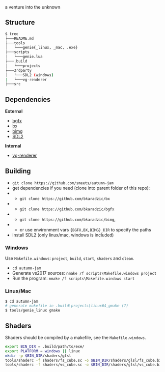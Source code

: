 a venture into the unknown

## Structure

```bash
$ tree
├───README.md
├───tools
│   └───genie{_linux, _mac, .exe}
├───scripts
│   └───genie.lua
├───.build
│   └───projects
├───3rdparty
│   └───SDL2 (windows)
|	└───vg-renderer
├───src
```

## Dependencies
**External**
 - [bgfx](https://github.com/bkaradzic/bgfx)
 - [bx](https://github.com/bkaradzic/bx)
 - [bimg](https://github.com/bkaradzic/bimg)
 - [SDL2](http://www.libsdl.org/download-2.0.php)

**Internal**
 - [vg-renderer](https://github.com/jdryg/vg-renderer)

## Building
 - `git clone https://github.com/smeets/autumn-jam`
 - get dependencies if you need (clone into parent folder of this repo):
 - - `git clone https://github.com/bkaradzic/bx`
 - - `git clone https://github.com/bkaradzic/bgfx`
 - - `git clone https://github.com/bkaradzic/bimg`,
 - - or use environment vars `{BGFX,BX,BIMG}_DIR` to specify the paths
 - install SDL2 (only linux/mac, windows is included)

### Windows
Use `Makefile.windows`: `project`, `build`, `start`, `shaders` and `clean`.

 - `cd autumn-jam`
 - Generate vs2017 sources: `nmake /f scripts\Makefile.windows project`
 - Run the program: `nmake /f scripts\Makefile.windows start`

### Linux/Mac
```bash
$ cd autumn-jam
# generate makefile in .build\projects\linux64_gmake (?)
$ tools/genie_linux gmake
```

## Shaders
Shaders should be compiled by a makefile, see the `Makefile.windows`.

```bash
export BIN_DIR = .build/path/to/exe/
export PLATFORM = windows || linux
mkdir -p $BIN_DIR/shaders/glsl
tools/shaderc -f shaders/fs_cube.sc -o $BIN_DIR/shaders/glsl/fs_cube.bin -i ../bgfx/src --type fragment --platform $PLATFORM
tools/shaderc -f shaders/vs_cube.sc -o $BIN_DIR/shaders/glsl/vs_cube.bin -i ../bgfx/src/ --type vertex --platform $PLATFORM
```